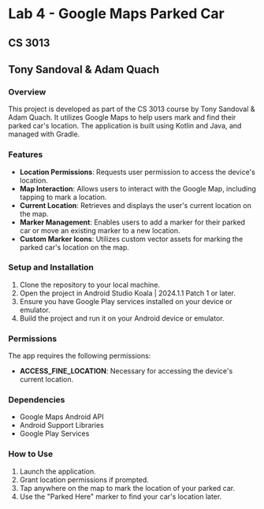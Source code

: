 # Lab 4 - Google Maps Parked Car

## CS 3013
## Tony Sandoval & Adam Quach

### Overview
This project is developed as part of the CS 3013 course by Tony Sandoval & Adam Quach. It utilizes Google Maps to help users mark and find their parked car's location. The application is built using Kotlin and Java, and managed with Gradle.

### Features
- **Location Permissions**: Requests user permission to access the device's location.
- **Map Interaction**: Allows users to interact with the Google Map, including tapping to mark a location.
- **Current Location**: Retrieves and displays the user's current location on the map.
- **Marker Management**: Enables users to add a marker for their parked car or move an existing marker to a new location.
- **Custom Marker Icons**: Utilizes custom vector assets for marking the parked car's location on the map.

### Setup and Installation
1. Clone the repository to your local machine.
2. Open the project in Android Studio Koala | 2024.1.1 Patch 1 or later.
3. Ensure you have Google Play services installed on your device or emulator.
4. Build the project and run it on your Android device or emulator.

### Permissions
The app requires the following permissions:
- **ACCESS_FINE_LOCATION**: Necessary for accessing the device's current location.

### Dependencies
- Google Maps Android API
- Android Support Libraries
- Google Play Services

### How to Use
1. Launch the application.
2. Grant location permissions if prompted.
3. Tap anywhere on the map to mark the location of your parked car.
4. Use the "Parked Here" marker to find your car's location later.
